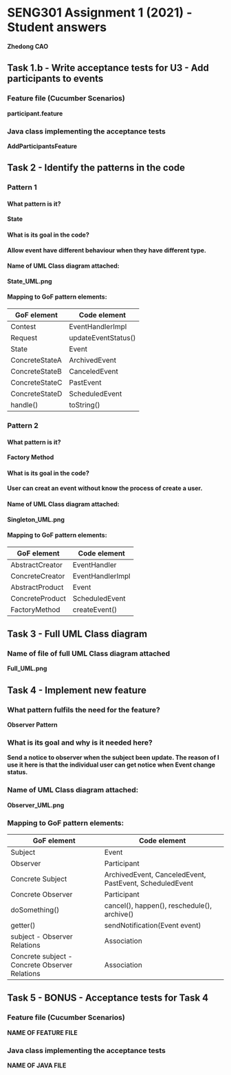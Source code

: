 # SENG301 Assignment 1 (2021) - Student answers

**Zhedong CAO**

## Task 1.b - Write acceptance tests for U3 - Add participants to events

### Feature file (Cucumber Scenarios)

**participant.feature**

### Java class implementing the acceptance tests

**AddParticipantsFeature**

## Task 2 - Identify the patterns in the code

### Pattern 1

#### What pattern is it?

**State**

#### What is its goal in the code?

**Allow event have different behaviour when they have different type.**

#### Name of UML Class diagram attached:

**State_UML.png**

#### Mapping to GoF pattern elements:

| GoF element | Code element |
| ----------- | ------------ |
| Contest        | EventHandlerImpl    |
| Request        | updateEventStatus() |
| State          | Event               |
| ConcreteStateA | ArchivedEvent       |
| ConcreteStateB | CanceledEvent       |
| ConcreteStateC | PastEvent           |
| ConcreteStateD | ScheduledEvent      |
| handle()       | toString()          |


### Pattern 2

#### What pattern is it?

**Factory Method**

#### What is its goal in the code?

**User can creat an event without know the process of create a user.**

#### Name of UML Class diagram attached:

**Singleton_UML.png**

#### Mapping to GoF pattern elements:

| GoF element | Code element |
| ----------- | ------------ |
| AbstractCreator | EventHandler     |
| ConcreteCreator | EventHandlerImpl |
| AbstractProduct | Event            |
| ConcreteProduct | ScheduledEvent   |
| FactoryMethod   | createEvent()    |

## Task 3 - Full UML Class diagram

### Name of file of full UML Class diagram attached

**Full_UML.png**

## Task 4 - Implement new feature

### What pattern fulfils the need for the feature?

**Observer Pattern**

### What is its goal and why is it needed here?

**Send a notice to observer when the subject been update. The reason of I use it here is that the individual user can get notice when Event change status.**

### Name of UML Class diagram attached:

**Observer_UML.png**

### Mapping to GoF pattern elements:

| GoF element | Code element |
| ----------- | ------------ |
| Subject                                        | Event                                                   |
| Observer                                       | Participant                                             |
| Concrete Subject                               | ArchivedEvent, CanceledEvent, PastEvent, ScheduledEvent |
| Concrete Observer                              | Participant                                             |
| doSomething()                                  | cancel(), happen(), reschedule(), archive()             |
| getter()                                       | sendNotification(Event event)                                              |
| subject - Observer Relations                   | Association                                             |
| Concrete subject - Concrete Observer Relations | Association                                             |

## Task 5 - BONUS - Acceptance tests for Task 4

### Feature file (Cucumber Scenarios)

**NAME OF FEATURE FILE**

### Java class implementing the acceptance tests

**NAME OF JAVA FILE**
